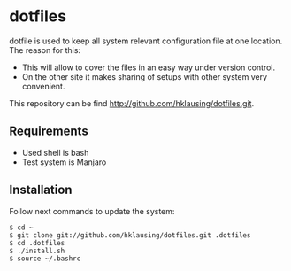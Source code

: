 dotfiles
========

dotfile is used to keep all system relevant configuration file at one
location. The reason for this:

* This will allow to cover the files in an easy way under
version control.
* On the other site it makes sharing of setups
with other system very convenient.

This repository can be find <http://github.com/hklausing/dotfiles.git>.


Requirements
------------

* Used shell is bash
* Test system is Manjaro


Installation
------------

Follow next commands to update the system:

```
$ cd ~
$ git clone git://github.com/hklausing/dotfiles.git .dotfiles
$ cd .dotfiles
$ ./install.sh
$ source ~/.bashrc
```

